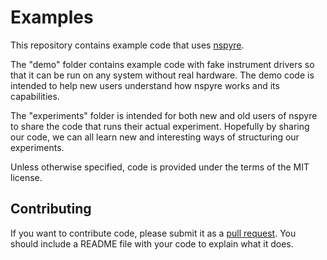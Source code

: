 # Examples
This repository contains example code that uses [nspyre](https://github.com/nspyre-org/nspyre).

The "demo" folder contains example code with fake instrument drivers so that 
it can be run on any system without real hardware. The demo code is intended to 
help new users understand how nspyre works and its capabilities.

The "experiments" folder is intended for both new and old users of nspyre to 
share the code that runs their actual experiment. Hopefully by sharing our 
code, we can all learn new and interesting ways of structuring our experiments.

Unless otherwise specified, code is provided under the terms of the MIT license.

## Contributing

If you want to contribute code, please submit it as a 
[pull request](https://nspyre.readthedocs.io/en/latest/contributing.html#forking-pull-requests). You should include a README file with your code to 
explain what it does.
